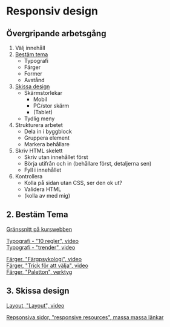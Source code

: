 # Responsiv design

## Övergripande arbetsgång

1. Välj innehåll
2. [Bestäm tema](#theme)
   * Typografi
   * Färger
   * Former
   * Avstånd
3. [Skissa design](#design)
    * Skärmstorlekar
      * Mobil
      * PC/stor skärm
      * (Tablet)
    * Tydlig meny
4. Strukturera arbetet
    * Dela in i byggblock
    * Gruppera element
    * Markera behållare
5. Skriv HTML skelett
    * Skriv utan innehållet först
    * Börja utifrån och in (behållare först, detaljerna sen)
    * Fyll i innehållet
6. Kontrollera
    * Kolla på sidan utan CSS, ser den ok ut?
    * Validera HTML
    * (kolla av med mig)
  
## <a name="theme">2. Bestäm Tema</a>
[Gränssnitt på kurswebben](https://twiggy.smutje.se/index.php/Gr%C3%A4nssnittdesign)  

[Typografi - "10 regler", video](https://www.youtube.com/watch?v=gWo1ueIayj4)  
[Typografi - "trender", video](https://www.youtube.com/watch?v=NWIruxSx22Q)  
  
[Färger, "Färgpsykologi", video](https://www.youtube.com/watch?v=r9gYdD-REI0)  
[Färger, "Trick för att välja", video](https://www.youtube.com/watch?v=MjulRnUvttM)  
[Färger, "Paletton", verktyg](http://paletton.com/#uid=1000u0kllllaFw0g0qFqFg0w0aF)  


## <a name="design">3. Skissa design</a>
[Layout, "Layout", video](https://www.youtube.com/watch?v=A8pSoqEfayU)

[Repsonsiva sidor, "responsive resources", massa massa länkar](http://bradfrost.github.io/this-is-responsive/resources.html)

